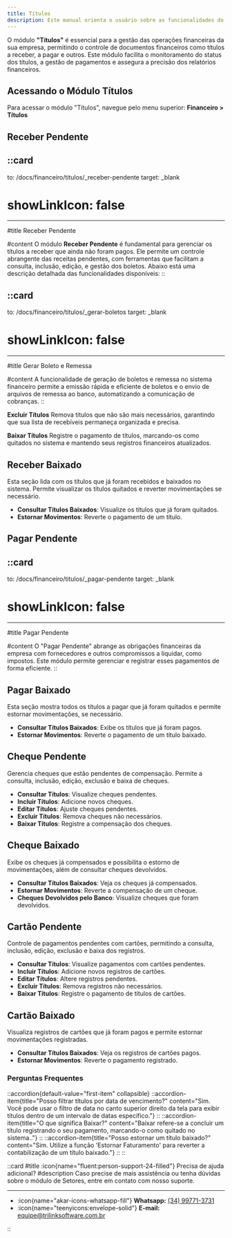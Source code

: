 ```yaml
---
title: Títulos
description: Este manual orienta o usuário sobre as funcionalidades do módulo "Títulos", com foco na gestão de títulos financeiros pendentes e baixados no sistema.
---
```


O módulo **"Títulos"** é essencial para a gestão das operações financeiras da sua empresa, permitindo o controle de documentos financeiros como títulos a receber, a pagar e outros. Este módulo facilita o monitoramento do status dos títulos, a gestão de pagamentos e assegura a precisão dos relatórios financeiros.

## Acessando o Módulo Títulos

Para acessar o módulo "Títulos", navegue pelo menu superior: **Financeiro > Títulos**

## Receber Pendente

::card
---
to: /docs/financeiro/titulos/_receber-pendente
target: _blank
# showLinkIcon: false
---

#title
Receber Pendente

#content
O módulo **Receber Pendente** é fundamental para gerenciar os títulos a receber que ainda não foram pagos. Ele permite um controle abrangente das receitas pendentes, com ferramentas que facilitam a consulta, inclusão, edição, e gestão dos boletos. Abaixo está uma descrição detalhada das funcionalidades disponíveis:
::

::card
---
to: /docs/financeiro/titulos/_gerar-boletos
target: _blank
# showLinkIcon: false
---

#title
Gerar Boleto e Remessa

#content
A funcionalidade de geração de boletos e remessa no sistema financeiro permite a emissão rápida e eficiente de boletos e o envio de arquivos de remessa ao banco, automatizando a comunicação de cobranças.
::


**Excluir Títulos** Remova títulos que não são mais necessários, garantindo que sua lista de recebíveis permaneça organizada e precisa.

**Baixar Títulos** Registre o pagamento de títulos, marcando-os como quitados no sistema e mantendo seus registros financeiros atualizados.

## Receber Baixado

Esta seção lida com os títulos que já foram recebidos e baixados no sistema. Permite visualizar os títulos quitados e reverter movimentações se necessário.

- **Consultar Títulos Baixados**: Visualize os títulos que já foram quitados.
- **Estornar Movimentos**: Reverte o pagamento de um título.

## Pagar Pendente

::card
---
to: /docs/financeiro/titulos/_pagar-pendente
target: _blank
# showLinkIcon: false
---

#title
Pagar Pendente

#content
O "Pagar Pendente" abrange as obrigações financeiras da empresa com fornecedores e outros compromissos a liquidar, como impostos. Este módulo permite gerenciar e registrar esses pagamentos de forma eficiente.
::

## Pagar Baixado

Esta seção mostra todos os títulos a pagar que já foram quitados e permite estornar movimentações, se necessário.

- **Consultar Títulos Baixados**: Exibe os títulos que já foram pagos.
- **Estornar Movimentos**: Reverte o pagamento de um título baixado.

## Cheque Pendente

Gerencia cheques que estão pendentes de compensação. Permite a consulta, inclusão, edição, exclusão e baixa de cheques.

- **Consultar Títulos**: Visualize cheques pendentes.
- **Incluir Títulos**: Adicione novos cheques.
- **Editar Títulos**: Ajuste cheques pendentes.
- **Excluir Títulos**: Remova cheques não necessários.
- **Baixar Títulos**: Registre a compensação dos cheques.

## Cheque Baixado

Exibe os cheques já compensados e possibilita o estorno de movimentações, além de consultar cheques devolvidos.

- **Consultar Títulos Baixados**: Veja os cheques já compensados.
- **Estornar Movimentos**: Reverte a compensação de um cheque.
- **Cheques Devolvidos pelo Banco**: Visualize cheques que foram devolvidos.

## Cartão Pendente

Controle de pagamentos pendentes com cartões, permitindo a consulta, inclusão, edição, exclusão e baixa dos registros.

- **Consultar Títulos**: Visualize pagamentos com cartões pendentes.
- **Incluir Títulos**: Adicione novos registros de cartões.
- **Editar Títulos**: Altere registros pendentes.
- **Excluir Títulos**: Remova registros não necessários.
- **Baixar Títulos**: Registre o pagamento de títulos de cartões.

## Cartão Baixado

Visualiza registros de cartões que já foram pagos e permite estornar movimentações registradas.

- **Consultar Títulos Baixados**: Veja os registros de cartões pagos.
- **Estornar Movimentos**: Reverte o pagamento registrado.

### Perguntas Frequentes

::accordion{default-value="first-item" collapsible}
  ::accordion-item{title="Posso filtrar títulos por data de vencimento?" content="Sim. Você pode usar o filtro de data no canto superior direito da tela para exibir títulos dentro de um intervalo de datas específico."}
  ::
  ::accordion-item{title="O que significa Baixar?" content="Baixar refere-se a concluir um título registrando o seu pagamento, marcando-o como quitado no sistema.."}
  ::
  ::accordion-item{title="Posso estornar um título baixado?" content="Sim. Utilize a função 'Estornar Faturamento' para reverter a contabilização de um título baixado."}
  ::
::

::card
#title
:icon{name="fluent:person-support-24-filled"} Precisa de ajuda adicional?
#description
Caso precise de mais assistência ou tenha dúvidas sobre o módulo de Setores, entre em contato com nosso suporte.

---

- :icon{name="akar-icons-whatsapp-fill"} **Whatsapp:** [(34) 99771-3731](https://wa.me/trilinksoftware)
- :icon{name="teenyicons:envelope-solid"} **E-mail:** [equipe@trilinksoftware.com.br](mailto:equipe@trilinksoftware.com.br)

::
